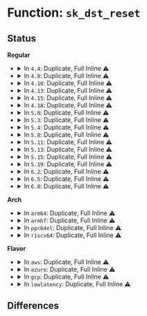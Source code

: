 # Function: <code>sk_dst_reset</code>

## Status
<b>Regular</b>
<ul>
<li>
<details>
<summary>In <code>4.4</code>: Duplicate, Full Inline ⚠️</summary>

**Collision:** Static Duplication

**Inline:** Full

**Transformation:** False

**Instances:**

```
In net/core/sock.c (ffffffff81700835)
Location: include/net/sock.h:1777
Inline: True
Inline callers:
  - net/core/sock.c:sk_dst_check
  - net/core/sock.c:sock_setsockopt
```
```
In net/ipv4/ip_sockglue.c (ffffffff81760a35)
Location: include/net/sock.h:1777
Inline: True
```
```
In net/ipv4/inet_connection_sock.c (ffffffff81764693)
Location: include/net/sock.h:1777
Inline: True
Inline callers:
  - net/ipv4/inet_connection_sock.c:inet_csk_listen_start
```
```
In net/ipv4/datagram.c (ffffffff81783dc4)
Location: include/net/sock.h:1777
Inline: True
Inline callers:
  - net/ipv4/datagram.c:__ip4_datagram_connect
```
```
In net/ipv4/raw.c (ffffffff817844cf)
Location: include/net/sock.h:1777
Inline: True
Inline callers:
  - net/ipv4/raw.c:raw_bind
```
```
In net/ipv4/udp.c (ffffffff81786c86)
Location: include/net/sock.h:1777
Inline: True
Inline callers:
  - net/ipv4/udp.c:udp_disconnect
```
```
In net/ipv4/af_inet.c (ffffffff81793337)
Location: include/net/sock.h:1777
Inline: True
Inline callers:
  - net/ipv4/af_inet.c:inet_bind
```
```
In net/ipv4/ping.c (ffffffff817a2c73)
Location: include/net/sock.h:1777
Inline: True
Inline callers:
  - net/ipv4/ping.c:ping_bind
```
```
In net/ipv6/ipv6_sockglue.c (ffffffff817dc160)
Location: include/net/sock.h:1777
Inline: True
Inline callers:
  - net/ipv6/ipv6_sockglue.c:ipv6_update_options
```
</details>
</li>
<li>
<details>
<summary>In <code>4.8</code>: Duplicate, Full Inline ⚠️</summary>

**Collision:** Static Duplication

**Inline:** Full

**Transformation:** False

**Instances:**

```
In net/core/sock.c (ffffffff8176ae9a)
Location: include/net/sock.h:1738
Inline: True
Inline callers:
  - net/core/sock.c:sock_setsockopt
  - net/core/sock.c:sk_dst_check
```
```
In net/ipv4/ip_sockglue.c (ffffffff817ccd67)
Location: include/net/sock.h:1738
Inline: True
```
```
In net/ipv4/inet_connection_sock.c (ffffffff817d0bf3)
Location: include/net/sock.h:1738
Inline: True
Inline callers:
  - net/ipv4/inet_connection_sock.c:inet_csk_listen_start
```
```
In net/ipv4/datagram.c (ffffffff817f1384)
Location: include/net/sock.h:1738
Inline: True
Inline callers:
  - net/ipv4/datagram.c:__ip4_datagram_connect
```
```
In net/ipv4/raw.c (ffffffff817f1a8f)
Location: include/net/sock.h:1738
Inline: True
Inline callers:
  - net/ipv4/raw.c:raw_bind
```
```
In net/ipv4/udp.c (ffffffff817f3cc6)
Location: include/net/sock.h:1738
Inline: True
Inline callers:
  - net/ipv4/udp.c:udp_disconnect
```
```
In net/ipv4/af_inet.c (ffffffff81800cc5)
Location: include/net/sock.h:1738
Inline: True
Inline callers:
  - net/ipv4/af_inet.c:inet_bind
```
```
In net/ipv4/ping.c (ffffffff818115b5)
Location: include/net/sock.h:1738
Inline: True
Inline callers:
  - net/ipv4/ping.c:ping_bind
```
```
In net/ipv6/ipv6_sockglue.c (ffffffff8184ae40)
Location: include/net/sock.h:1738
Inline: True
Inline callers:
  - net/ipv6/ipv6_sockglue.c:ipv6_update_options
```
</details>
</li>
<li>
<details>
<summary>In <code>4.10</code>: Duplicate, Full Inline ⚠️</summary>

**Collision:** Static Duplication

**Inline:** Full

**Transformation:** False

**Instances:**

```
In net/core/sock.c (ffffffff81797f5a)
Location: include/net/sock.h:1800
Inline: True
Inline callers:
  - net/core/sock.c:sock_setsockopt
  - net/core/sock.c:sk_dst_check
```
```
In net/ipv4/ip_sockglue.c (ffffffff817fca87)
Location: include/net/sock.h:1800
Inline: True
```
```
In net/ipv4/inet_connection_sock.c (ffffffff81800a73)
Location: include/net/sock.h:1800
Inline: True
Inline callers:
  - net/ipv4/inet_connection_sock.c:inet_csk_listen_start
```
```
In net/ipv4/datagram.c (ffffffff81821f94)
Location: include/net/sock.h:1800
Inline: True
Inline callers:
  - net/ipv4/datagram.c:__ip4_datagram_connect
```
```
In net/ipv4/raw.c (ffffffff8182286d)
Location: include/net/sock.h:1800
Inline: True
Inline callers:
  - net/ipv4/raw.c:raw_bind
```
```
In net/ipv4/udp.c (ffffffff81824aa6)
Location: include/net/sock.h:1800
Inline: True
Inline callers:
  - net/ipv4/udp.c:__udp_disconnect
```
```
In net/ipv4/af_inet.c (ffffffff81831c15)
Location: include/net/sock.h:1800
Inline: True
Inline callers:
  - net/ipv4/af_inet.c:inet_bind
```
```
In net/ipv4/ping.c (ffffffff81842ac5)
Location: include/net/sock.h:1800
Inline: True
Inline callers:
  - net/ipv4/ping.c:ping_bind
```
```
In net/ipv6/ipv6_sockglue.c (ffffffff8187cce0)
Location: include/net/sock.h:1800
Inline: True
Inline callers:
  - net/ipv6/ipv6_sockglue.c:ipv6_update_options
```
</details>
</li>
<li>
<details>
<summary>In <code>4.13</code>: Duplicate, Full Inline ⚠️</summary>

**Collision:** Static Duplication

**Inline:** Full

**Transformation:** False

**Instances:**

```
In net/core/sock.c (ffffffff817b5ade)
Location: include/net/sock.h:1805
Inline: True
Inline callers:
  - net/core/sock.c:sock_setsockopt
  - net/core/sock.c:sk_dst_check
```
```
In net/ipv4/ip_sockglue.c (ffffffff8181ce63)
Location: include/net/sock.h:1805
Inline: True
```
```
In net/ipv4/inet_connection_sock.c (ffffffff81820653)
Location: include/net/sock.h:1805
Inline: True
Inline callers:
  - net/ipv4/inet_connection_sock.c:inet_csk_listen_start
```
```
In net/ipv4/datagram.c (ffffffff81842bf4)
Location: include/net/sock.h:1805
Inline: True
Inline callers:
  - net/ipv4/datagram.c:__ip4_datagram_connect
```
```
In net/ipv4/raw.c (ffffffff818434a8)
Location: include/net/sock.h:1805
Inline: True
Inline callers:
  - net/ipv4/raw.c:raw_bind
```
```
In net/ipv4/udp.c (ffffffff818457f6)
Location: include/net/sock.h:1805
Inline: True
Inline callers:
  - net/ipv4/udp.c:__udp_disconnect
```
```
In net/ipv4/af_inet.c (ffffffff818531ab)
Location: include/net/sock.h:1805
Inline: True
Inline callers:
  - net/ipv4/af_inet.c:inet_bind
```
```
In net/ipv4/ping.c (ffffffff818643c6)
Location: include/net/sock.h:1805
Inline: True
Inline callers:
  - net/ipv4/ping.c:ping_bind
```
```
In net/ipv6/ipv6_sockglue.c (ffffffff818a27e0)
Location: include/net/sock.h:1805
Inline: True
Inline callers:
  - net/ipv6/ipv6_sockglue.c:ipv6_update_options
```
</details>
</li>
<li>
<details>
<summary>In <code>4.15</code>: Duplicate, Full Inline ⚠️</summary>

**Collision:** Static Duplication

**Inline:** Full

**Transformation:** False

**Instances:**

```
In net/core/sock.c (ffffffff8182e034)
Location: include/net/sock.h:1819
Inline: True
Inline callers:
  - net/core/sock.c:sock_setsockopt
  - net/core/sock.c:sk_dst_check
```
```
In net/ipv4/ip_sockglue.c (ffffffff8189bdd7)
Location: include/net/sock.h:1819
Inline: True
```
```
In net/ipv4/inet_connection_sock.c (ffffffff8189f619)
Location: include/net/sock.h:1819
Inline: True
Inline callers:
  - net/ipv4/inet_connection_sock.c:inet_csk_listen_start
```
```
In net/ipv4/datagram.c (ffffffff818c2554)
Location: include/net/sock.h:1819
Inline: True
Inline callers:
  - net/ipv4/datagram.c:__ip4_datagram_connect
```
```
In net/ipv4/raw.c (ffffffff818c2e88)
Location: include/net/sock.h:1819
Inline: True
Inline callers:
  - net/ipv4/raw.c:raw_bind
```
```
In net/ipv4/udp.c (ffffffff818c525c)
Location: include/net/sock.h:1819
Inline: True
Inline callers:
  - net/ipv4/udp.c:__udp_disconnect
```
```
In net/ipv4/af_inet.c (ffffffff818d2ff4)
Location: include/net/sock.h:1819
Inline: True
Inline callers:
  - net/ipv4/af_inet.c:inet_bind
```
```
In net/ipv4/ping.c (ffffffff818e4512)
Location: include/net/sock.h:1819
Inline: True
Inline callers:
  - net/ipv4/ping.c:ping_bind
```
```
In net/ipv6/ipv6_sockglue.c (ffffffff81925150)
Location: include/net/sock.h:1819
Inline: True
Inline callers:
  - net/ipv6/ipv6_sockglue.c:ipv6_update_options
```
</details>
</li>
<li>
<details>
<summary>In <code>4.18</code>: Duplicate, Full Inline ⚠️</summary>

**Collision:** Static Duplication

**Inline:** Full

**Transformation:** False

**Instances:**

```
In net/core/sock.c (ffffffff81878461)
Location: include/net/sock.h:1830
Inline: True
Inline callers:
  - net/core/sock.c:sock_setsockopt
  - net/core/sock.c:sk_dst_check
```
```
In net/ipv4/ip_sockglue.c (ffffffff818f03c7)
Location: include/net/sock.h:1830
Inline: True
```
```
In net/ipv4/inet_connection_sock.c (ffffffff818f403a)
Location: include/net/sock.h:1830
Inline: True
Inline callers:
  - net/ipv4/inet_connection_sock.c:inet_csk_listen_start
```
```
In net/ipv4/datagram.c (ffffffff8191819b)
Location: include/net/sock.h:1830
Inline: True
Inline callers:
  - net/ipv4/datagram.c:__ip4_datagram_connect
```
```
In net/ipv4/raw.c (ffffffff81918991)
Location: include/net/sock.h:1830
Inline: True
Inline callers:
  - net/ipv4/raw.c:raw_bind
```
```
In net/ipv4/udp.c (ffffffff8191ac2c)
Location: include/net/sock.h:1830
Inline: True
Inline callers:
  - net/ipv4/udp.c:__udp_disconnect
```
```
In net/ipv4/af_inet.c (ffffffff8192b383)
Location: include/net/sock.h:1830
Inline: True
Inline callers:
  - net/ipv4/af_inet.c:__inet_bind
```
```
In net/ipv4/ping.c (ffffffff8193ab81)
Location: include/net/sock.h:1830
Inline: True
Inline callers:
  - net/ipv4/ping.c:ping_bind
```
```
In net/ipv6/ipv6_sockglue.c (ffffffff8197d510)
Location: include/net/sock.h:1830
Inline: True
Inline callers:
  - net/ipv6/ipv6_sockglue.c:ipv6_update_options
```
</details>
</li>
<li>
<details>
<summary>In <code>5.0</code>: Duplicate, Full Inline ⚠️</summary>

**Collision:** Static Duplication

**Inline:** Full

**Transformation:** False

**Instances:**

```
In net/core/sock.c (ffffffff81898f46)
Location: include/net/sock.h:1915
Inline: True
Inline callers:
  - net/core/sock.c:sock_setsockopt
  - net/core/sock.c:sock_setsockopt
  - net/core/sock.c:sock_setsockopt
  - net/core/sock.c:sk_dst_check
```
```
In net/core/filter.c (ffffffff818d69ee)
Location: include/net/sock.h:1915
Inline: True
Inline callers:
  - net/core/filter.c:bpf_setsockopt
```
```
In net/ipv4/ip_sockglue.c (ffffffff8191dfaa)
Location: include/net/sock.h:1915
Inline: True
```
```
In net/ipv4/inet_connection_sock.c (ffffffff81921b49)
Location: include/net/sock.h:1915
Inline: True
Inline callers:
  - net/ipv4/inet_connection_sock.c:inet_csk_listen_start
```
```
In net/ipv4/datagram.c (ffffffff819468f0)
Location: include/net/sock.h:1915
Inline: True
Inline callers:
  - net/ipv4/datagram.c:__ip4_datagram_connect
```
```
In net/ipv4/raw.c (ffffffff81947163)
Location: include/net/sock.h:1915
Inline: True
Inline callers:
  - net/ipv4/raw.c:raw_bind
```
```
In net/ipv4/udp.c (ffffffff819493ec)
Location: include/net/sock.h:1915
Inline: True
Inline callers:
  - net/ipv4/udp.c:__udp_disconnect
```
```
In net/ipv4/af_inet.c (ffffffff8195a807)
Location: include/net/sock.h:1915
Inline: True
Inline callers:
  - net/ipv4/af_inet.c:__inet_bind
```
```
In net/ipv4/ping.c (ffffffff8196a871)
Location: include/net/sock.h:1915
Inline: True
Inline callers:
  - net/ipv4/ping.c:ping_bind
```
```
In net/ipv6/ipv6_sockglue.c (ffffffff819b33e0)
Location: include/net/sock.h:1915
Inline: True
Inline callers:
  - net/ipv6/ipv6_sockglue.c:ipv6_update_options
```
</details>
</li>
<li>
<details>
<summary>In <code>5.3</code>: Duplicate, Full Inline ⚠️</summary>

**Collision:** Static Duplication

**Inline:** Full

**Transformation:** False

**Instances:**

```
In net/core/sock.c (ffffffff818e3799)
Location: include/net/sock.h:1927
Inline: True
Inline callers:
  - net/core/sock.c:sock_setsockopt
  - net/core/sock.c:sock_setsockopt
  - net/core/sock.c:sock_setbindtodevice_locked
  - net/core/sock.c:sk_dst_check
```
```
In net/core/filter.c (ffffffff819242b0)
Location: include/net/sock.h:1927
Inline: True
Inline callers:
  - net/core/filter.c:bpf_setsockopt
```
```
In net/ipv4/ip_sockglue.c (ffffffff81980964)
Location: include/net/sock.h:1927
Inline: True
```
```
In net/ipv4/inet_connection_sock.c (ffffffff81984518)
Location: include/net/sock.h:1927
Inline: True
Inline callers:
  - net/ipv4/inet_connection_sock.c:inet_csk_listen_start
```
```
In net/ipv4/datagram.c (ffffffff819aaf54)
Location: include/net/sock.h:1927
Inline: True
Inline callers:
  - net/ipv4/datagram.c:__ip4_datagram_connect
```
```
In net/ipv4/raw.c (ffffffff819ab7e3)
Location: include/net/sock.h:1927
Inline: True
Inline callers:
  - net/ipv4/raw.c:raw_bind
```
```
In net/ipv4/udp.c (ffffffff819ada3c)
Location: include/net/sock.h:1927
Inline: True
Inline callers:
  - net/ipv4/udp.c:__udp_disconnect
```
```
In net/ipv4/af_inet.c (ffffffff819bf3da)
Location: include/net/sock.h:1927
Inline: True
Inline callers:
  - net/ipv4/af_inet.c:__inet_bind
```
```
In net/ipv4/ping.c (ffffffff819d1526)
Location: include/net/sock.h:1927
Inline: True
Inline callers:
  - net/ipv4/ping.c:ping_bind
```
```
In net/ipv6/ipv6_sockglue.c (ffffffff81a21ac0)
Location: include/net/sock.h:1927
Inline: True
Inline callers:
  - net/ipv6/ipv6_sockglue.c:ipv6_update_options
```
</details>
</li>
<li>
<details>
<summary>In <code>5.4</code>: Duplicate, Full Inline ⚠️</summary>

**Collision:** Static Duplication

**Inline:** Full

**Transformation:** False

**Instances:**

```
In net/core/sock.c (ffffffff81915979)
Location: include/net/sock.h:1937
Inline: True
Inline callers:
  - net/core/sock.c:sock_setsockopt
  - net/core/sock.c:sock_setsockopt
  - net/core/sock.c:sock_setbindtodevice_locked
  - net/core/sock.c:sk_dst_check
```
```
In net/core/filter.c (ffffffff819565c7)
Location: include/net/sock.h:1937
Inline: True
Inline callers:
  - net/core/filter.c:bpf_setsockopt
```
```
In net/ipv4/ip_sockglue.c (ffffffff819b732f)
Location: include/net/sock.h:1937
Inline: True
```
```
In net/ipv4/inet_connection_sock.c (ffffffff819bacc8)
Location: include/net/sock.h:1937
Inline: True
Inline callers:
  - net/ipv4/inet_connection_sock.c:inet_csk_listen_start
```
```
In net/ipv4/datagram.c (ffffffff819e1c24)
Location: include/net/sock.h:1937
Inline: True
Inline callers:
  - net/ipv4/datagram.c:__ip4_datagram_connect
```
```
In net/ipv4/raw.c (ffffffff819e24b3)
Location: include/net/sock.h:1937
Inline: True
Inline callers:
  - net/ipv4/raw.c:raw_bind
```
```
In net/ipv4/udp.c (ffffffff819e4703)
Location: include/net/sock.h:1937
Inline: True
Inline callers:
  - net/ipv4/udp.c:__udp_disconnect
```
```
In net/ipv4/af_inet.c (ffffffff819f601a)
Location: include/net/sock.h:1937
Inline: True
Inline callers:
  - net/ipv4/af_inet.c:__inet_bind
```
```
In net/ipv4/ping.c (ffffffff81a08086)
Location: include/net/sock.h:1937
Inline: True
Inline callers:
  - net/ipv4/ping.c:ping_bind
```
```
In net/ipv6/ipv6_sockglue.c (ffffffff81a58530)
Location: include/net/sock.h:1937
Inline: True
Inline callers:
  - net/ipv6/ipv6_sockglue.c:ipv6_update_options
```
</details>
</li>
<li>
<details>
<summary>In <code>5.8</code>: Duplicate, Full Inline ⚠️</summary>

**Collision:** Static Duplication

**Inline:** Full

**Transformation:** False

**Instances:**

```
In net/core/sock.c (ffffffff819e90e7)
Location: include/net/sock.h:1986
Inline: True
Inline callers:
  - net/core/sock.c:sock_setsockopt
  - net/core/sock.c:sock_setsockopt
  - net/core/sock.c:sock_bindtoindex_locked
  - net/core/sock.c:sk_dst_check
```
```
In net/core/filter.c (ffffffff81a2a382)
Location: include/net/sock.h:1986
Inline: True
Inline callers:
  - net/core/filter.c:_bpf_setsockopt
```
```
In net/ipv4/ip_sockglue.c (ffffffff81a9f84f)
Location: include/net/sock.h:1986
Inline: True
Inline callers:
  - net/ipv4/ip_sockglue.c:__ip_sock_set_tos
```
```
In net/ipv4/inet_connection_sock.c (ffffffff81aa5588)
Location: include/net/sock.h:1986
Inline: True
Inline callers:
  - net/ipv4/inet_connection_sock.c:inet_csk_listen_start
```
```
In net/ipv4/datagram.c (ffffffff81acf494)
Location: include/net/sock.h:1986
Inline: True
Inline callers:
  - net/ipv4/datagram.c:__ip4_datagram_connect
```
```
In net/ipv4/raw.c (ffffffff81acfcb3)
Location: include/net/sock.h:1986
Inline: True
Inline callers:
  - net/ipv4/raw.c:raw_bind
```
```
In net/ipv4/udp.c (ffffffff81ad21b3)
Location: include/net/sock.h:1986
Inline: True
Inline callers:
  - net/ipv4/udp.c:__udp_disconnect
```
```
In net/ipv4/af_inet.c (ffffffff81ae450b)
Location: include/net/sock.h:1986
Inline: True
Inline callers:
  - net/ipv4/af_inet.c:__inet_bind
```
```
In net/ipv4/ping.c (ffffffff81af7e63)
Location: include/net/sock.h:1986
Inline: True
Inline callers:
  - net/ipv4/ping.c:ping_bind
```
```
In net/ipv6/ipv6_sockglue.c (ffffffff81b50a60)
Location: include/net/sock.h:1986
Inline: True
Inline callers:
  - net/ipv6/ipv6_sockglue.c:ipv6_update_options
```
</details>
</li>
<li>
<details>
<summary>In <code>5.11</code>: Duplicate, Full Inline ⚠️</summary>

**Collision:** Static Duplication

**Inline:** Full

**Transformation:** False

**Instances:**

```
In net/core/sock.c (ffffffff819e8e1a)
Location: include/net/sock.h:2005
Inline: True
Inline callers:
  - net/core/sock.c:sock_setsockopt
  - net/core/sock.c:sock_setsockopt
  - net/core/sock.c:sock_bindtoindex_locked
  - net/core/sock.c:sk_dst_check
```
```
In net/core/filter.c (ffffffff81a2add1)
Location: include/net/sock.h:2005
Inline: True
Inline callers:
  - net/core/filter.c:_bpf_setsockopt
```
```
In net/ipv4/ip_sockglue.c (ffffffff81aa979f)
Location: include/net/sock.h:2005
Inline: True
Inline callers:
  - net/ipv4/ip_sockglue.c:__ip_sock_set_tos
```
```
In net/ipv4/inet_connection_sock.c (ffffffff81aafb98)
Location: include/net/sock.h:2005
Inline: True
Inline callers:
  - net/ipv4/inet_connection_sock.c:inet_csk_listen_start
```
```
In net/ipv4/datagram.c (ffffffff81adb494)
Location: include/net/sock.h:2005
Inline: True
Inline callers:
  - net/ipv4/datagram.c:__ip4_datagram_connect
```
```
In net/ipv4/raw.c (ffffffff81adbc33)
Location: include/net/sock.h:2005
Inline: True
Inline callers:
  - net/ipv4/raw.c:raw_bind
```
```
In net/ipv4/udp.c (ffffffff81ade2f0)
Location: include/net/sock.h:2005
Inline: True
Inline callers:
  - net/ipv4/udp.c:__udp_disconnect
```
```
In net/ipv4/af_inet.c (ffffffff81af143b)
Location: include/net/sock.h:2005
Inline: True
Inline callers:
  - net/ipv4/af_inet.c:__inet_bind
```
```
In net/ipv4/ping.c (ffffffff81b04dc6)
Location: include/net/sock.h:2005
Inline: True
Inline callers:
  - net/ipv4/ping.c:ping_bind
```
```
In net/ipv6/ipv6_sockglue.c (ffffffff81b5fd20)
Location: include/net/sock.h:2005
Inline: True
Inline callers:
  - net/ipv6/ipv6_sockglue.c:ipv6_update_options
```
</details>
</li>
<li>
<details>
<summary>In <code>5.13</code>: Duplicate, Full Inline ⚠️</summary>

**Collision:** Static Duplication

**Inline:** Full

**Transformation:** False

**Instances:**

```
In net/core/sock.c (ffffffff819cef80)
Location: include/net/sock.h:2022
Inline: True
Inline callers:
  - net/core/sock.c:sock_setsockopt
  - net/core/sock.c:sock_setsockopt
  - net/core/sock.c:sock_set_mark
  - net/core/sock.c:sock_bindtoindex_locked
  - net/core/sock.c:sk_dst_check
```
```
In net/core/filter.c (ffffffff81a11f61)
Location: include/net/sock.h:2022
Inline: True
Inline callers:
  - net/core/filter.c:_bpf_setsockopt
```
```
In net/ipv4/ip_sockglue.c (ffffffff81a9496f)
Location: include/net/sock.h:2022
Inline: True
Inline callers:
  - net/ipv4/ip_sockglue.c:__ip_sock_set_tos
```
```
In net/ipv4/inet_connection_sock.c (ffffffff81a9aea8)
Location: include/net/sock.h:2022
Inline: True
Inline callers:
  - net/ipv4/inet_connection_sock.c:inet_csk_listen_start
```
```
In net/ipv4/datagram.c (ffffffff81ac6504)
Location: include/net/sock.h:2022
Inline: True
Inline callers:
  - net/ipv4/datagram.c:__ip4_datagram_connect
```
```
In net/ipv4/raw.c (ffffffff81ac6a75)
Location: include/net/sock.h:2022
Inline: True
Inline callers:
  - net/ipv4/raw.c:raw_bind
```
```
In net/ipv4/udp.c (ffffffff81ac9910)
Location: include/net/sock.h:2022
Inline: True
Inline callers:
  - net/ipv4/udp.c:__udp_disconnect
```
```
In net/ipv4/af_inet.c (ffffffff81adcbf4)
Location: include/net/sock.h:2022
Inline: True
Inline callers:
  - net/ipv4/af_inet.c:__inet_bind
```
```
In net/ipv4/ping.c (ffffffff81af0626)
Location: include/net/sock.h:2022
Inline: True
Inline callers:
  - net/ipv4/ping.c:ping_bind
```
```
In net/ipv6/ipv6_sockglue.c (ffffffff81b4e000)
Location: include/net/sock.h:2022
Inline: True
Inline callers:
  - net/ipv6/ipv6_sockglue.c:ipv6_update_options
```
```
In net/mptcp/sockopt.c (ffffffff81bbc087)
Location: include/net/sock.h:2022
Inline: True
Inline callers:
  - net/mptcp/sockopt.c:sync_socket_options
  - net/mptcp/sockopt.c:mptcp_sol_socket_sync_intval
```
</details>
</li>
<li>
<details>
<summary>In <code>5.15</code>: Duplicate, Full Inline ⚠️</summary>

**Collision:** Static Duplication

**Inline:** Full

**Transformation:** False

**Instances:**

```
In net/core/sock.c (ffffffff81a7ed18)
Location: include/net/sock.h:2062
Inline: True
Inline callers:
  - net/core/sock.c:sock_setsockopt
  - net/core/sock.c:sock_setsockopt
  - net/core/sock.c:sock_set_mark
  - net/core/sock.c:sock_bindtoindex_locked
  - net/core/sock.c:sk_dst_check
```
```
In net/core/filter.c (ffffffff81acd289)
Location: include/net/sock.h:2062
Inline: True
Inline callers:
  - net/core/filter.c:_bpf_setsockopt
```
```
In net/ipv4/ip_sockglue.c (ffffffff81b4fdf0)
Location: include/net/sock.h:2062
Inline: True
Inline callers:
  - net/ipv4/ip_sockglue.c:__ip_sock_set_tos
```
```
In net/ipv4/inet_connection_sock.c (ffffffff81b56318)
Location: include/net/sock.h:2062
Inline: True
Inline callers:
  - net/ipv4/inet_connection_sock.c:inet_csk_listen_start
```
```
In net/ipv4/datagram.c (ffffffff81b84d14)
Location: include/net/sock.h:2062
Inline: True
Inline callers:
  - net/ipv4/datagram.c:__ip4_datagram_connect
```
```
In net/ipv4/raw.c (ffffffff81b85299)
Location: include/net/sock.h:2062
Inline: True
Inline callers:
  - net/ipv4/raw.c:raw_bind
```
```
In net/ipv4/udp.c (ffffffff81b88184)
Location: include/net/sock.h:2062
Inline: True
Inline callers:
  - net/ipv4/udp.c:__udp_disconnect
```
```
In net/ipv4/af_inet.c (ffffffff81b9bfe4)
Location: include/net/sock.h:2062
Inline: True
Inline callers:
  - net/ipv4/af_inet.c:__inet_bind
```
```
In net/ipv4/ping.c (ffffffff81bb127f)
Location: include/net/sock.h:2062
Inline: True
Inline callers:
  - net/ipv4/ping.c:ping_bind
```
```
In net/ipv6/ipv6_sockglue.c (ffffffff81c1532b)
Location: include/net/sock.h:2062
Inline: True
Inline callers:
  - net/ipv6/ipv6_sockglue.c:ipv6_update_options
```
```
In net/mptcp/sockopt.c (ffffffff81c8bc27)
Location: include/net/sock.h:2062
Inline: True
Inline callers:
  - net/mptcp/sockopt.c:sync_socket_options
  - net/mptcp/sockopt.c:mptcp_sol_socket_sync_intval
```
</details>
</li>
<li>
<details>
<summary>In <code>5.19</code>: Duplicate, Full Inline ⚠️</summary>

**Collision:** Static Duplication

**Inline:** Full

**Transformation:** False

**Instances:**

```
In net/core/sock.c (ffffffff81bf14bb)
Location: include/net/sock.h:2183
Inline: True
Inline callers:
  - net/core/sock.c:sock_setsockopt
  - net/core/sock.c:sock_setsockopt
  - net/core/sock.c:sock_set_mark
  - net/core/sock.c:sock_bindtoindex_locked
  - net/core/sock.c:sk_dst_check
```
```
In net/core/filter.c (ffffffff81c4a94a)
Location: include/net/sock.h:2183
Inline: True
Inline callers:
  - net/core/filter.c:_bpf_setsockopt
```
```
In net/ipv4/ip_sockglue.c (ffffffff81cdfe09)
Location: include/net/sock.h:2183
Inline: True
Inline callers:
  - net/ipv4/ip_sockglue.c:__ip_sock_set_tos
```
```
In net/ipv4/inet_connection_sock.c (ffffffff81ce4433)
Location: include/net/sock.h:2183
Inline: True
Inline callers:
  - net/ipv4/inet_connection_sock.c:inet_csk_listen_start
```
```
In net/ipv4/datagram.c (ffffffff81d155a4)
Location: include/net/sock.h:2183
Inline: True
Inline callers:
  - net/ipv4/datagram.c:__ip4_datagram_connect
```
```
In net/ipv4/raw.c (ffffffff81d15d67)
Location: include/net/sock.h:2183
Inline: True
Inline callers:
  - net/ipv4/raw.c:raw_bind
```
```
In net/ipv4/udp.c (ffffffff81d19654)
Location: include/net/sock.h:2183
Inline: True
Inline callers:
  - net/ipv4/udp.c:__udp_disconnect
```
```
In net/ipv4/af_inet.c (ffffffff81d2ded6)
Location: include/net/sock.h:2183
Inline: True
Inline callers:
  - net/ipv4/af_inet.c:__inet_bind
```
```
In net/ipv4/ping.c (ffffffff81d44839)
Location: include/net/sock.h:2183
Inline: True
Inline callers:
  - net/ipv4/ping.c:ping_bind
```
```
In net/ipv6/ipv6_sockglue.c (ffffffff81db0b1b)
Location: include/net/sock.h:2183
Inline: True
Inline callers:
  - net/ipv6/ipv6_sockglue.c:ipv6_update_options
```
```
In net/mptcp/sockopt.c (ffffffff81e332a8)
Location: include/net/sock.h:2183
Inline: True
Inline callers:
  - net/mptcp/sockopt.c:sync_socket_options
  - net/mptcp/sockopt.c:mptcp_sol_socket_sync_intval
```
</details>
</li>
<li>
<details>
<summary>In <code>6.2</code>: Duplicate, Full Inline ⚠️</summary>

**Collision:** Static Duplication

**Inline:** Full

**Transformation:** False

**Instances:**

```
In net/core/sock.c (ffffffff81d9eba6)
Location: include/net/sock.h:2220
Inline: True
Inline callers:
  - net/core/sock.c:sk_setsockopt
  - net/core/sock.c:sk_setsockopt
  - net/core/sock.c:sock_set_mark
  - net/core/sock.c:sock_bindtoindex_locked
  - net/core/sock.c:sk_dst_check
```
```
In net/ipv4/ip_sockglue.c (ffffffff81ea01c9)
Location: include/net/sock.h:2220
Inline: True
Inline callers:
  - net/ipv4/ip_sockglue.c:__ip_sock_set_tos
```
```
In net/ipv4/inet_connection_sock.c (ffffffff81ea6d80)
Location: include/net/sock.h:2220
Inline: True
Inline callers:
  - net/ipv4/inet_connection_sock.c:inet_csk_listen_start
```
```
In net/ipv4/datagram.c (ffffffff81edb794)
Location: include/net/sock.h:2220
Inline: True
Inline callers:
  - net/ipv4/datagram.c:__ip4_datagram_connect
```
```
In net/ipv4/raw.c (ffffffff81edc1a7)
Location: include/net/sock.h:2220
Inline: True
Inline callers:
  - net/ipv4/raw.c:raw_bind
```
```
In net/ipv4/udp.c (ffffffff81edffe4)
Location: include/net/sock.h:2220
Inline: True
Inline callers:
  - net/ipv4/udp.c:__udp_disconnect
```
```
In net/ipv4/af_inet.c (ffffffff81ef5e06)
Location: include/net/sock.h:2220
Inline: True
Inline callers:
  - net/ipv4/af_inet.c:__inet_bind
```
```
In net/ipv4/ping.c (ffffffff81f0d8d9)
Location: include/net/sock.h:2220
Inline: True
Inline callers:
  - net/ipv4/ping.c:ping_bind
```
```
In net/ipv6/ipv6_sockglue.c (ffffffff81f80c80)
Location: include/net/sock.h:2220
Inline: True
Inline callers:
  - net/ipv6/ipv6_sockglue.c:do_ipv6_setsockopt
  - net/ipv6/ipv6_sockglue.c:ipv6_update_options
```
```
In net/mptcp/sockopt.c (ffffffff8200c9a8)
Location: include/net/sock.h:2220
Inline: True
Inline callers:
  - net/mptcp/sockopt.c:sync_socket_options
  - net/mptcp/sockopt.c:mptcp_sol_socket_sync_intval
```
</details>
</li>
<li>
<details>
<summary>In <code>6.5</code>: Duplicate, Full Inline ⚠️</summary>

**Collision:** Static Duplication

**Inline:** Full

**Transformation:** False

**Instances:**

```
In net/core/sock.c (ffffffff81e0db32)
Location: include/net/sock.h:2208
Inline: True
Inline callers:
  - net/core/sock.c:sk_setsockopt
  - net/core/sock.c:sk_setsockopt
  - net/core/sock.c:sock_set_mark
  - net/core/sock.c:sock_bindtoindex_locked
  - net/core/sock.c:sk_dst_check
```
```
In net/ipv4/ip_sockglue.c (ffffffff81efea19)
Location: include/net/sock.h:2208
Inline: True
Inline callers:
  - net/ipv4/ip_sockglue.c:__ip_sock_set_tos
```
```
In net/ipv4/inet_connection_sock.c (ffffffff81f05550)
Location: include/net/sock.h:2208
Inline: True
Inline callers:
  - net/ipv4/inet_connection_sock.c:inet_csk_listen_start
```
```
In net/ipv4/datagram.c (ffffffff81f3a854)
Location: include/net/sock.h:2208
Inline: True
Inline callers:
  - net/ipv4/datagram.c:__ip4_datagram_connect
```
```
In net/ipv4/raw.c (ffffffff81f3b23c)
Location: include/net/sock.h:2208
Inline: True
Inline callers:
  - net/ipv4/raw.c:raw_bind
```
```
In net/ipv4/udp.c (ffffffff81f3f4c0)
Location: include/net/sock.h:2208
Inline: True
Inline callers:
  - net/ipv4/udp.c:__udp_disconnect
```
```
In net/ipv4/af_inet.c (ffffffff81f55666)
Location: include/net/sock.h:2208
Inline: True
Inline callers:
  - net/ipv4/af_inet.c:__inet_bind
```
```
In net/ipv4/ping.c (ffffffff81f6d533)
Location: include/net/sock.h:2208
Inline: True
Inline callers:
  - net/ipv4/ping.c:ping_bind
```
```
In net/ipv6/ipv6_sockglue.c (ffffffff81fe0fe5)
Location: include/net/sock.h:2208
Inline: True
Inline callers:
  - net/ipv6/ipv6_sockglue.c:do_ipv6_setsockopt
  - net/ipv6/ipv6_sockglue.c:ipv6_update_options
```
```
In net/mptcp/sockopt.c (ffffffff820892fd)
Location: include/net/sock.h:2208
Inline: True
Inline callers:
  - net/mptcp/sockopt.c:sync_socket_options
  - net/mptcp/sockopt.c:mptcp_sol_socket_sync_intval
```
</details>
</li>
<li>
<details>
<summary>In <code>6.8</code>: Duplicate, Full Inline ⚠️</summary>

**Collision:** Static Duplication

**Inline:** Full

**Transformation:** False

**Instances:**

```
In net/core/sock.c (ffffffff81eca7a0)
Location: include/net/sock.h:2198
Inline: True
Inline callers:
  - net/core/sock.c:sk_setsockopt
  - net/core/sock.c:sk_setsockopt
  - net/core/sock.c:sock_set_mark
  - net/core/sock.c:sock_bindtoindex_locked
  - net/core/sock.c:sk_dst_check
```
```
In net/ipv4/ip_sockglue.c (ffffffff81fc2c3f)
Location: include/net/sock.h:2198
Inline: True
Inline callers:
  - net/ipv4/ip_sockglue.c:__ip_sock_set_tos
```
```
In net/ipv4/inet_connection_sock.c (ffffffff81fc98b6)
Location: include/net/sock.h:2198
Inline: True
Inline callers:
  - net/ipv4/inet_connection_sock.c:inet_csk_listen_start
```
```
In net/ipv4/datagram.c (ffffffff82000944)
Location: include/net/sock.h:2198
Inline: True
Inline callers:
  - net/ipv4/datagram.c:__ip4_datagram_connect
```
```
In net/ipv4/raw.c (ffffffff8200134c)
Location: include/net/sock.h:2198
Inline: True
Inline callers:
  - net/ipv4/raw.c:raw_bind
```
```
In net/ipv4/udp.c (ffffffff82007880)
Location: include/net/sock.h:2198
Inline: True
Inline callers:
  - net/ipv4/udp.c:__udp_disconnect
```
```
In net/ipv4/af_inet.c (ffffffff8201bada)
Location: include/net/sock.h:2198
Inline: True
Inline callers:
  - net/ipv4/af_inet.c:__inet_bind
```
```
In net/ipv4/ping.c (ffffffff82033c83)
Location: include/net/sock.h:2198
Inline: True
Inline callers:
  - net/ipv4/ping.c:ping_bind
```
```
In net/ipv6/ipv6_sockglue.c (ffffffff820aeb69)
Location: include/net/sock.h:2198
Inline: True
Inline callers:
  - net/ipv6/ipv6_sockglue.c:do_ipv6_setsockopt
  - net/ipv6/ipv6_sockglue.c:ipv6_update_options
```
```
In net/mptcp/sockopt.c (ffffffff8215ec13)
Location: include/net/sock.h:2198
Inline: True
Inline callers:
  - net/mptcp/sockopt.c:mptcp_sol_socket_sync_intval
```
</details>
</li>
</ul>
<b>Arch</b>
<ul>
<li>
<details>
<summary>In <code>arm64</code>: Duplicate, Full Inline ⚠️</summary>

**Collision:** Static Duplication

**Inline:** Full

**Transformation:** False

**Instances:**

```
In net/core/sock.c (ffff800010bae628)
Location: include/net/sock.h:1937
Inline: True
Inline callers:
  - net/core/sock.c:sock_setsockopt
  - net/core/sock.c:sock_setsockopt
  - net/core/sock.c:sock_setbindtodevice_locked
  - net/core/sock.c:sk_dst_check
```
```
In net/core/filter.c (ffff800010bfdf94)
Location: include/net/sock.h:1937
Inline: True
Inline callers:
  - net/core/filter.c:bpf_setsockopt
```
```
In net/ipv4/ip_sockglue.c (ffff800010c68434)
Location: include/net/sock.h:1937
Inline: True
```
```
In net/ipv4/inet_connection_sock.c (ffff800010c6cc50)
Location: include/net/sock.h:1937
Inline: True
Inline callers:
  - net/ipv4/inet_connection_sock.c:inet_csk_listen_start
```
```
In net/ipv4/datagram.c (ffff800010c95e08)
Location: include/net/sock.h:1937
Inline: True
Inline callers:
  - net/ipv4/datagram.c:__ip4_datagram_connect
```
```
In net/ipv4/raw.c (ffff800010c96bbc)
Location: include/net/sock.h:1937
Inline: True
Inline callers:
  - net/ipv4/raw.c:raw_bind
```
```
In net/ipv4/udp.c (ffff800010c99764)
Location: include/net/sock.h:1937
Inline: True
Inline callers:
  - net/ipv4/udp.c:__udp_disconnect
```
```
In net/ipv4/af_inet.c (ffff800010cac938)
Location: include/net/sock.h:1937
Inline: True
Inline callers:
  - net/ipv4/af_inet.c:__inet_bind
```
```
In net/ipv4/ping.c (ffff800010cc1294)
Location: include/net/sock.h:1937
Inline: True
Inline callers:
  - net/ipv4/ping.c:ping_bind
```
```
In net/ipv6/ipv6_sockglue.c (ffff800010d1ded0)
Location: include/net/sock.h:1937
Inline: True
Inline callers:
  - net/ipv6/ipv6_sockglue.c:ipv6_update_options
```
</details>
</li>
<li>
<details>
<summary>In <code>armhf</code>: Duplicate, Full Inline ⚠️</summary>

**Collision:** Static Duplication

**Inline:** Full

**Transformation:** False

**Instances:**

```
In net/core/sock.c (c0ccc0c8)
Location: include/net/sock.h:1937
Inline: True
Inline callers:
  - net/core/sock.c:sock_setsockopt
  - net/core/sock.c:sock_setsockopt
  - net/core/sock.c:sock_setbindtodevice_locked
  - net/core/sock.c:sk_dst_check
```
```
In net/core/filter.c (c0d14e3c)
Location: include/net/sock.h:1937
Inline: True
Inline callers:
  - net/core/filter.c:bpf_setsockopt
```
```
In net/ipv4/ip_sockglue.c (c0d774b0)
Location: include/net/sock.h:1937
Inline: True
```
```
In net/ipv4/inet_connection_sock.c (c0d7b974)
Location: include/net/sock.h:1937
Inline: True
Inline callers:
  - net/ipv4/inet_connection_sock.c:inet_csk_listen_start
```
```
In net/ipv4/datagram.c (c0da4594)
Location: include/net/sock.h:1937
Inline: True
Inline callers:
  - net/ipv4/datagram.c:__ip4_datagram_connect
```
```
In net/ipv4/raw.c (c0da5404)
Location: include/net/sock.h:1937
Inline: True
Inline callers:
  - net/ipv4/raw.c:raw_bind
```
```
In net/ipv4/udp.c (c0da982c)
Location: include/net/sock.h:1937
Inline: True
Inline callers:
  - net/ipv4/udp.c:__udp_disconnect
```
```
In net/ipv4/af_inet.c (c0db8f18)
Location: include/net/sock.h:1937
Inline: True
Inline callers:
  - net/ipv4/af_inet.c:__inet_bind
```
```
In net/ipv4/ping.c (c0dcd1e4)
Location: include/net/sock.h:1937
Inline: True
Inline callers:
  - net/ipv4/ping.c:ping_bind
```
```
In net/ipv6/ipv6_sockglue.c (c0e224c8)
Location: include/net/sock.h:1937
Inline: True
Inline callers:
  - net/ipv6/ipv6_sockglue.c:ipv6_update_options
```
</details>
</li>
<li>
<details>
<summary>In <code>ppc64el</code>: Duplicate, Full Inline ⚠️</summary>

**Collision:** Static Duplication

**Inline:** Full

**Transformation:** False

**Instances:**

```
In net/core/sock.c (c000000000c8406c)
Location: include/net/sock.h:1937
Inline: True
Inline callers:
  - net/core/sock.c:sock_setsockopt
  - net/core/sock.c:sock_setsockopt
  - net/core/sock.c:sock_setbindtodevice_locked
  - net/core/sock.c:sk_dst_check
```
```
In net/core/filter.c (c000000000cde6c4)
Location: include/net/sock.h:1937
Inline: True
Inline callers:
  - net/core/filter.c:bpf_setsockopt
```
```
In net/ipv4/ip_sockglue.c (c000000000d6cd90)
Location: include/net/sock.h:1937
Inline: True
```
```
In net/ipv4/inet_connection_sock.c (c000000000d7225c)
Location: include/net/sock.h:1937
Inline: True
Inline callers:
  - net/ipv4/inet_connection_sock.c:inet_csk_listen_start
```
```
In net/ipv4/datagram.c (c000000000da6fdc)
Location: include/net/sock.h:1937
Inline: True
Inline callers:
  - net/ipv4/datagram.c:__ip4_datagram_connect
```
```
In net/ipv4/raw.c (c000000000da7b18)
Location: include/net/sock.h:1937
Inline: True
Inline callers:
  - net/ipv4/raw.c:raw_bind
```
```
In net/ipv4/udp.c (c000000000daab94)
Location: include/net/sock.h:1937
Inline: True
Inline callers:
  - net/ipv4/udp.c:__udp_disconnect
```
```
In net/ipv4/af_inet.c (c000000000dc2820)
Location: include/net/sock.h:1937
Inline: True
Inline callers:
  - net/ipv4/af_inet.c:__inet_bind
```
```
In net/ipv4/ping.c (c000000000ddc848)
Location: include/net/sock.h:1937
Inline: True
Inline callers:
  - net/ipv4/ping.c:ping_bind
```
```
In net/ipv6/ipv6_sockglue.c (c000000000e4c12c)
Location: include/net/sock.h:1937
Inline: True
Inline callers:
  - net/ipv6/ipv6_sockglue.c:ipv6_update_options
```
</details>
</li>
<li>
<details>
<summary>In <code>riscv64</code>: Duplicate, Full Inline ⚠️</summary>

**Collision:** Static Duplication

**Inline:** Full

**Transformation:** False

**Instances:**

```
In net/core/sock.c (ffffffe00074031e)
Location: include/net/sock.h:1937
Inline: True
Inline callers:
  - net/core/sock.c:sock_setsockopt
  - net/core/sock.c:sock_setsockopt
  - net/core/sock.c:sock_setbindtodevice_locked
  - net/core/sock.c:sk_dst_check
```
```
In net/core/filter.c (ffffffe000779c58)
Location: include/net/sock.h:1937
Inline: True
Inline callers:
  - net/core/filter.c:bpf_setsockopt
```
```
In net/ipv4/ip_sockglue.c (ffffffe0007ce5e2)
Location: include/net/sock.h:1937
Inline: True
```
```
In net/ipv4/inet_connection_sock.c (ffffffe0007d21e6)
Location: include/net/sock.h:1937
Inline: True
Inline callers:
  - net/ipv4/inet_connection_sock.c:inet_csk_listen_start
```
```
In net/ipv4/datagram.c (ffffffe0007f4e14)
Location: include/net/sock.h:1937
Inline: True
Inline callers:
  - net/ipv4/datagram.c:__ip4_datagram_connect
```
```
In net/ipv4/raw.c (ffffffe0007f5522)
Location: include/net/sock.h:1937
Inline: True
Inline callers:
  - net/ipv4/raw.c:raw_bind
```
```
In net/ipv4/udp.c (ffffffe0007f7006)
Location: include/net/sock.h:1937
Inline: True
Inline callers:
  - net/ipv4/udp.c:__udp_disconnect
```
```
In net/ipv4/af_inet.c (ffffffe000806862)
Location: include/net/sock.h:1937
Inline: True
Inline callers:
  - net/ipv4/af_inet.c:__inet_bind
```
```
In net/ipv4/ping.c (ffffffe000816416)
Location: include/net/sock.h:1937
Inline: True
Inline callers:
  - net/ipv4/ping.c:ping_bind
```
```
In net/ipv6/ipv6_sockglue.c (ffffffe000860a38)
Location: include/net/sock.h:1937
Inline: True
Inline callers:
  - net/ipv6/ipv6_sockglue.c:ipv6_update_options
```
</details>
</li>
</ul>
<b>Flavor</b>
<ul>
<li>
<details>
<summary>In <code>aws</code>: Duplicate, Full Inline ⚠️</summary>

**Collision:** Static Duplication

**Inline:** Full

**Transformation:** False

**Instances:**

```
In net/core/sock.c (ffffffff818b5979)
Location: include/net/sock.h:1937
Inline: True
Inline callers:
  - net/core/sock.c:sock_setsockopt
  - net/core/sock.c:sock_setsockopt
  - net/core/sock.c:sock_setbindtodevice_locked
  - net/core/sock.c:sk_dst_check
```
```
In net/core/filter.c (ffffffff818f6597)
Location: include/net/sock.h:1937
Inline: True
Inline callers:
  - net/core/filter.c:bpf_setsockopt
```
```
In net/ipv4/ip_sockglue.c (ffffffff8195719f)
Location: include/net/sock.h:1937
Inline: True
```
```
In net/ipv4/inet_connection_sock.c (ffffffff8195ab38)
Location: include/net/sock.h:1937
Inline: True
Inline callers:
  - net/ipv4/inet_connection_sock.c:inet_csk_listen_start
```
```
In net/ipv4/datagram.c (ffffffff81981a94)
Location: include/net/sock.h:1937
Inline: True
Inline callers:
  - net/ipv4/datagram.c:__ip4_datagram_connect
```
```
In net/ipv4/raw.c (ffffffff81982323)
Location: include/net/sock.h:1937
Inline: True
Inline callers:
  - net/ipv4/raw.c:raw_bind
```
```
In net/ipv4/udp.c (ffffffff81984573)
Location: include/net/sock.h:1937
Inline: True
Inline callers:
  - net/ipv4/udp.c:__udp_disconnect
```
```
In net/ipv4/af_inet.c (ffffffff81995dba)
Location: include/net/sock.h:1937
Inline: True
Inline callers:
  - net/ipv4/af_inet.c:__inet_bind
```
```
In net/ipv4/ping.c (ffffffff819a7e26)
Location: include/net/sock.h:1937
Inline: True
Inline callers:
  - net/ipv4/ping.c:ping_bind
```
```
In net/ipv6/ipv6_sockglue.c (ffffffff819f7bc0)
Location: include/net/sock.h:1937
Inline: True
Inline callers:
  - net/ipv6/ipv6_sockglue.c:ipv6_update_options
```
</details>
</li>
<li>
<details>
<summary>In <code>azure</code>: Duplicate, Full Inline ⚠️</summary>

**Collision:** Static Duplication

**Inline:** Full

**Transformation:** False

**Instances:**

```
In net/core/sock.c (ffffffff8186f8c9)
Location: include/net/sock.h:1937
Inline: True
Inline callers:
  - net/core/sock.c:sock_setsockopt
  - net/core/sock.c:sock_setsockopt
  - net/core/sock.c:sock_setbindtodevice_locked
  - net/core/sock.c:sk_dst_check
```
```
In net/core/filter.c (ffffffff818b03c7)
Location: include/net/sock.h:1937
Inline: True
Inline callers:
  - net/core/filter.c:bpf_setsockopt
```
```
In net/ipv4/ip_sockglue.c (ffffffff81910c8f)
Location: include/net/sock.h:1937
Inline: True
```
```
In net/ipv4/inet_connection_sock.c (ffffffff81914628)
Location: include/net/sock.h:1937
Inline: True
Inline callers:
  - net/ipv4/inet_connection_sock.c:inet_csk_listen_start
```
```
In net/ipv4/datagram.c (ffffffff8193b554)
Location: include/net/sock.h:1937
Inline: True
Inline callers:
  - net/ipv4/datagram.c:__ip4_datagram_connect
```
```
In net/ipv4/raw.c (ffffffff8193bde3)
Location: include/net/sock.h:1937
Inline: True
Inline callers:
  - net/ipv4/raw.c:raw_bind
```
```
In net/ipv4/udp.c (ffffffff8193e033)
Location: include/net/sock.h:1937
Inline: True
Inline callers:
  - net/ipv4/udp.c:__udp_disconnect
```
```
In net/ipv4/af_inet.c (ffffffff8194f87a)
Location: include/net/sock.h:1937
Inline: True
Inline callers:
  - net/ipv4/af_inet.c:__inet_bind
```
```
In net/ipv4/ping.c (ffffffff819618e6)
Location: include/net/sock.h:1937
Inline: True
Inline callers:
  - net/ipv4/ping.c:ping_bind
```
```
In net/ipv6/ipv6_sockglue.c (ffffffff819b4980)
Location: include/net/sock.h:1937
Inline: True
Inline callers:
  - net/ipv6/ipv6_sockglue.c:ipv6_update_options
```
</details>
</li>
<li>
<details>
<summary>In <code>gcp</code>: Duplicate, Full Inline ⚠️</summary>

**Collision:** Static Duplication

**Inline:** Full

**Transformation:** False

**Instances:**

```
In net/core/sock.c (ffffffff81906979)
Location: include/net/sock.h:1937
Inline: True
Inline callers:
  - net/core/sock.c:sock_setsockopt
  - net/core/sock.c:sock_setsockopt
  - net/core/sock.c:sock_setbindtodevice_locked
  - net/core/sock.c:sk_dst_check
```
```
In net/core/filter.c (ffffffff819475c7)
Location: include/net/sock.h:1937
Inline: True
Inline callers:
  - net/core/filter.c:bpf_setsockopt
```
```
In net/ipv4/ip_sockglue.c (ffffffff819c196f)
Location: include/net/sock.h:1937
Inline: True
```
```
In net/ipv4/inet_connection_sock.c (ffffffff819c5308)
Location: include/net/sock.h:1937
Inline: True
Inline callers:
  - net/ipv4/inet_connection_sock.c:inet_csk_listen_start
```
```
In net/ipv4/datagram.c (ffffffff819ec264)
Location: include/net/sock.h:1937
Inline: True
Inline callers:
  - net/ipv4/datagram.c:__ip4_datagram_connect
```
```
In net/ipv4/raw.c (ffffffff819ecaf3)
Location: include/net/sock.h:1937
Inline: True
Inline callers:
  - net/ipv4/raw.c:raw_bind
```
```
In net/ipv4/udp.c (ffffffff819eed43)
Location: include/net/sock.h:1937
Inline: True
Inline callers:
  - net/ipv4/udp.c:__udp_disconnect
```
```
In net/ipv4/af_inet.c (ffffffff81a0065a)
Location: include/net/sock.h:1937
Inline: True
Inline callers:
  - net/ipv4/af_inet.c:__inet_bind
```
```
In net/ipv4/ping.c (ffffffff81a126c6)
Location: include/net/sock.h:1937
Inline: True
Inline callers:
  - net/ipv4/ping.c:ping_bind
```
```
In net/ipv6/ipv6_sockglue.c (ffffffff81a62640)
Location: include/net/sock.h:1937
Inline: True
Inline callers:
  - net/ipv6/ipv6_sockglue.c:ipv6_update_options
```
</details>
</li>
<li>
<details>
<summary>In <code>lowlatency</code>: Duplicate, Full Inline ⚠️</summary>

**Collision:** Static Duplication

**Inline:** Full

**Transformation:** False

**Instances:**

```
In net/core/sock.c (ffffffff819279ab)
Location: include/net/sock.h:1937
Inline: True
Inline callers:
  - net/core/sock.c:sock_setsockopt
  - net/core/sock.c:sock_setsockopt
  - net/core/sock.c:sock_setbindtodevice_locked
  - net/core/sock.c:sk_dst_check
```
```
In net/core/filter.c (ffffffff81968ed7)
Location: include/net/sock.h:1937
Inline: True
Inline callers:
  - net/core/filter.c:bpf_setsockopt
```
```
In net/ipv4/ip_sockglue.c (ffffffff819cb35e)
Location: include/net/sock.h:1937
Inline: True
```
```
In net/ipv4/inet_connection_sock.c (ffffffff819cedd8)
Location: include/net/sock.h:1937
Inline: True
Inline callers:
  - net/ipv4/inet_connection_sock.c:inet_csk_listen_start
```
```
In net/ipv4/datagram.c (ffffffff819f6114)
Location: include/net/sock.h:1937
Inline: True
Inline callers:
  - net/ipv4/datagram.c:__ip4_datagram_connect
```
```
In net/ipv4/raw.c (ffffffff819f69e3)
Location: include/net/sock.h:1937
Inline: True
Inline callers:
  - net/ipv4/raw.c:raw_bind
```
```
In net/ipv4/udp.c (ffffffff819f8eb3)
Location: include/net/sock.h:1937
Inline: True
Inline callers:
  - net/ipv4/udp.c:__udp_disconnect
```
```
In net/ipv4/af_inet.c (ffffffff81a0ab1a)
Location: include/net/sock.h:1937
Inline: True
Inline callers:
  - net/ipv4/af_inet.c:__inet_bind
```
```
In net/ipv4/ping.c (ffffffff81a1d0c4)
Location: include/net/sock.h:1937
Inline: True
Inline callers:
  - net/ipv4/ping.c:ping_bind
```
```
In net/ipv6/ipv6_sockglue.c (ffffffff81a6eb40)
Location: include/net/sock.h:1937
Inline: True
Inline callers:
  - net/ipv6/ipv6_sockglue.c:ipv6_update_options
```
</details>
</li>
</ul>

## Differences
